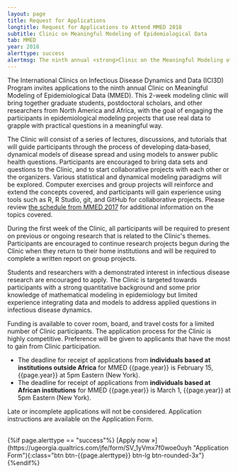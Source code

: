 ```yaml
---
layout: page
title: Request for Applications
longtitle: Request for Applications to Attend MMED 2018
subtitle: Clinic on Meaningful Modeling of Epidemiological Data
tab: MMED
year: 2018
alerttype: success
alertmsg: The ninth annual <strong>Clinic on the Meaningful Modeling of Epidemiological Data (MMED)</strong> will be held May 28 - June 8, 2018 at the African Institute for Mathematical Science in Muizenberg, South Africa.
---
```

The International Clinics on Infectious Disease Dynamics and Data (ICI3D) Program invites applications to the ninth annual Clinic on Meaningful Modeling of Epidemiological Data (MMED). This 2-week modeling clinic will bring together graduate students, postdoctoral scholars, and other researchers from North America and Africa, with the goal of engaging the participants in epidemiological modeling projects that use real data to grapple with practical questions in a meaningful way.

The Clinic will consist of a series of lectures, discussions, and tutorials that will guide participants through the process of developing data‐based, dynamical models of disease spread and using models to answer public health questions. Participants are encouraged to bring data sets and questions to the Clinic, and to start collaborative projects with each other or the organizers. Various statistical and dynamical modeling paradigms will be explored. Computer exercises and group projects will reinforce and extend the concepts covered, and participants will gain experience using tools such as R, R Studio, git, and GitHub for collaborative projects. Please review [the schedule from MMED 2017](http://www.ici3d.org/MMED2017/schedule) for additional information on the topics covered.

During the first week of the Clinic, all participants will be required to present on previous or ongoing research that is related to the Clinic's themes. Participants are encouraged to continue research projects begun during the Clinic when they return to their home institutions and will be required to complete a written report on group projects.

Students and researchers with a demonstrated interest in infectious disease research are encouraged to apply. The Clinic is targeted towards participants with a strong quantitative background and some prior knowledge of mathematical modeling in epidemiology but limited experience integrating data and models to address applied questions in infectious disease dynamics.

Funding is available to cover room, board, and travel costs for a limited number of Clinic participants. The application process for the Clinic is highly competitive. Preference will be given to applicants that have the most to gain from Clinic participation.

- The deadline for receipt of applications from **individuals based at institutions outside Africa** for MMED {{page.year}} is February 15, {{page.year}} at 5pm Eastern (New York).
- The deadline for receipt of applications from **individuals based at African institutions** for MMED {{page.year}} is March 1, {{page.year}} at 5pm Eastern (New York).

Late or incomplete applications will not be considered. Application instructions are available on the Application Form.

<br>
{%if page.alerttype == "success"%}
[Apply now »](https://ugeorgia.qualtrics.com/jfe/form/SV_1yVmx7f0woe0uyh "Application Form"){:class="btn btn-{{page.alerttype}} btn-lg btn-rounded-3x"}
{%endif%}
